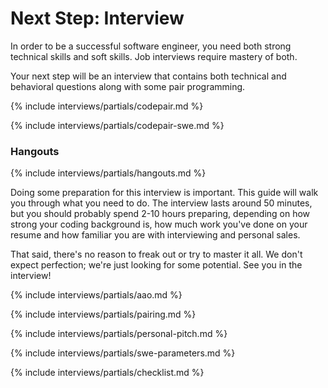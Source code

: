 # Next Step: Interview

In order to be a successful software engineer, you need both strong technical skills and soft skills. Job interviews require mastery of both.

Your next step will be an interview that contains both technical and behavioral questions along with some pair programming.

{% include interviews/partials/codepair.md %}

{% include interviews/partials/codepair-swe.md %}

### Hangouts

{% include interviews/partials/hangouts.md %}

Doing some preparation for this interview is important. This guide will walk you through what you need to do. The interview lasts around 50 minutes, but you should probably spend 2-10 hours preparing, depending on how strong your coding background is, how much work you've done on your resume and how familiar you are with interviewing and personal sales.

That said, there's no reason to freak out or try to master it all. We don't expect perfection; we're just looking for some potential. See you in the interview!

{% include interviews/partials/aao.md %}

{% include interviews/partials/pairing.md %}

{% include interviews/partials/personal-pitch.md %}

{% include interviews/partials/swe-parameters.md %}

{% include interviews/partials/checklist.md %}
